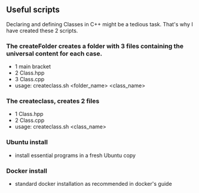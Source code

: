 ## Useful scripts
Declaring and defining Classes in C++ might be a tedious task. That's why I have created these 2 scripts.
### The createFolder creates a folder with 3 files containing the universal content for each case. 
  * 1 main bracket 
  * 2 Class.hpp
  * 3 Class.cpp
  * usage: createclass.sh <folder_name> <class_name>
### The createclass, creates 2 files
  * 1 Class.hpp
  * 2 Class.cpp
  * usage: createclass.sh <class_name>
### Ubuntu install
  * install essential programs in a fresh Ubuntu copy
### Docker install
  * standard docker installation as recommended in docker's guide

